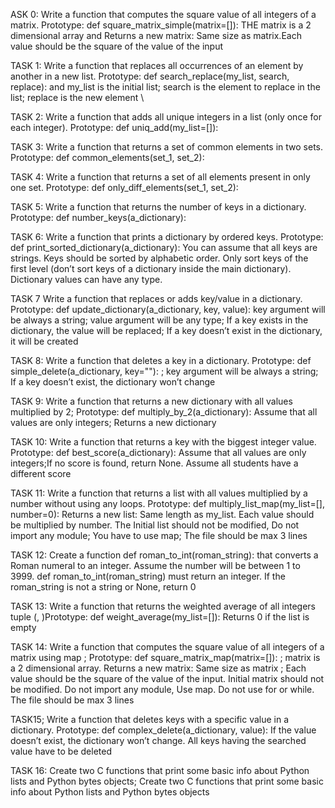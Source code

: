 ASK 0: Write a function that computes the square value of all integers of a matrix. Prototype: def square_matrix_simple(matrix=[]): THE matrix is a 2 dimensional array and Returns a new matrix: Same size as matrix.Each value should be the square of the value of the input



TASK 1: Write a function that replaces all occurrences of an element by another in a new list. Prototype: def search_replace(my_list, search, replace): and my_list is the initial list; search is the element to replace in the list;  replace is the new element \



TASK 2: Write a function that adds all unique integers in a list (only once for each integer). Prototype: def uniq_add(my_list=[]):

 

TASK 3: Write a function that returns a set of common elements in two sets. Prototype: def common_elements(set_1, set_2):



TASK 4: Write a function that returns a set of all elements present in only one set. Prototype: def only_diff_elements(set_1, set_2):



TASK 5: Write a function that returns the number of keys in a dictionary. Prototype: def number_keys(a_dictionary):



TASK 6: Write a function that prints a dictionary by ordered keys. Prototype: def print_sorted_dictionary(a_dictionary): You can assume that all keys are strings. Keys should be sorted by alphabetic order. Only sort keys of the first level (don’t sort keys of a dictionary inside the main dictionary). Dictionary values can have any type.



TASK 7 Write a function that replaces or adds key/value in a dictionary. Prototype: def update_dictionary(a_dictionary, key, value): key argument will be always a string; value argument will be any type; If a key exists in the dictionary, the value will be replaced; If a key doesn’t exist in the dictionary, it will be created



TASK 8: Write a function that deletes a key in a dictionary. Prototype: def simple_delete(a_dictionary, key=""): ; key argument will be always a string; If a key doesn’t exist, the dictionary won’t change



TASK 9: Write a function that returns a new dictionary with all values multiplied by 2; Prototype: def multiply_by_2(a_dictionary): Assume that all values are only integers; Returns a new dictionary



TASK 10: Write a function that returns a key with the biggest integer value. Prototype: def best_score(a_dictionary): Assume that all values are only integers;If no score is found, return None. Assume all students have a different score



TASK 11: Write a function that returns a list with all values multiplied by a number without using any loops. Prototype: def multiply_list_map(my_list=[], number=0): Returns a new list: Same length as my_list. Each value should be multiplied by number. The Initial list should not be modified, Do not import any module; You have to use map; The file should be max 3 lines



TASK 12: Create a function def roman_to_int(roman_string): that converts a Roman numeral to an integer. Assume the number will be between 1 to 3999. def roman_to_int(roman_string) must return an integer. If the roman_string is not a string or None, return 0



TASK 13: Write a function that returns the weighted average of all integers tuple (<score>, <weight>)Prototype: def weight_average(my_list=[]): Returns 0 if the list is empty



TASK 14: Write a function that computes the square value of all integers of a matrix using map ; Prototype: def square_matrix_map(matrix=[]): ; matrix is a 2 dimensional array. Returns a new matrix: Same size as matrix ; Each value should be the square of the value of the input. Initial matrix should not be modified. Do not  import any module, Use map. Do not use for or while. The file should be max 3 lines



TASK15; Write a function that deletes keys with a specific value in a dictionary. Prototype: def complex_delete(a_dictionary, value): If the value doesn’t exist, the dictionary won’t change. All keys having the searched value have to be deleted



TASK 16: Create two C functions that print some basic info about Python lists and Python bytes objects; Create two C functions that print some basic info about Python lists and Python bytes objects

